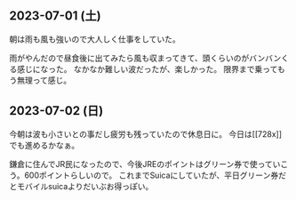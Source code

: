 ## 2023-07-01 (土)

朝は雨も風も強いので大人しく仕事をしていた。

雨がやんだので昼食後に出てみたら風も収まってきて、頭くらいのがバンバンくる感じになった。
なかなか難しい波だったが、楽しかった。
限界まで乗ってもう無理って感じ。

## 2023-07-02 (日)

今朝は波も小さいとの事だし疲労も残っていたので休息日に。
今日は[[728x]]でも進めるかなぁ。

鎌倉に住んでJR民になったので、今後JREのポイントはグリーン券で使っていこう。600ポイントらしいので。
これまでSuicaにしていたが、平日グリーン券だとモバイルsuicaよりだいぶお得っぽい。